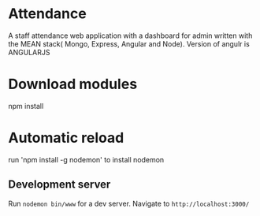 # Attendance
A staff attendance web application with a dashboard for admin written with the MEAN stack( Mongo, Express, Angular and Node).  Version of angulr is ANGULARJS



# Download modules
npm install



# Automatic reload
run 'npm install -g nodemon' to install nodemon



## Development server
Run `nodemon bin/www` for a dev server. Navigate to `http://localhost:3000/`
